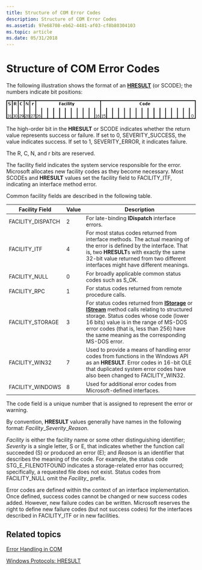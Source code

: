 ```yaml
---
title: Structure of COM Error Codes
description: Structure of COM Error Codes
ms.assetid: 97e68708-eb62-4481-af03-cf8b80304103
ms.topic: article
ms.date: 05/31/2018
---
```


# Structure of COM Error Codes

The following illustration shows the format of an [**HRESULT**](/openspecs/windows_protocols/ms-erref/0642cb2f-2075-4469-918c-4441e69c548a) (or SCODE); the numbers indicate bit positions:

![Shows the format of an 'H RESULT' or 'S CODE' with numbers indicating bit positions.](images/a5a947d1-7b5a-4474-afed-2a1c58fe2421.png)

The high-order bit in the **HRESULT** or SCODE indicates whether the return value represents success or failure. If set to 0, SEVERITY\_SUCCESS, the value indicates success. If set to 1, SEVERITY\_ERROR, it indicates failure.

The R, C, N, and r bits are reserved.

The facility field indicates the system service responsible for the error. Microsoft allocates new facility codes as they become necessary. Most SCODEs and **HRESULT** values set the facility field to FACILITY\_ITF, indicating an interface method error.

Common facility fields are described in the following table.



| Facility Field                | Value        | Description                                                                                                                                                                                                                                                                                                              |
|-------------------------------|--------------|--------------------------------------------------------------------------------------------------------------------------------------------------------------------------------------------------------------------------------------------------------------------------------------------------------------------------|
| FACILITY\_DISPATCH<br/> | 2<br/> | For late-binding **IDispatch** interface errors. <br/>                                                                                                                                                                                                                                                             |
| FACILITY\_ITF<br/>      | 4<br/> | For most status codes returned from interface methods. The actual meaning of the error is defined by the interface. That is, two **HRESULT**s with exactly the same 32-bit value returned from two different interfaces might have different meanings. <br/>                                                       |
| FACILITY\_NULL<br/>     | 0<br/> | For broadly applicable common status codes such as S\_OK. <br/>                                                                                                                                                                                                                                                    |
| FACILITY\_RPC<br/>      | 1<br/> | For status codes returned from remote procedure calls. <br/>                                                                                                                                                                                                                                                       |
| FACILITY\_STORAGE<br/>  | 3<br/> | For status codes returned from [**IStorage**](/windows/desktop/api/objidl/nn-objidl-istorage) or [**IStream**](/windows/desktop/api/objidl/nn-objidl-istream) method calls relating to structured storage. Status codes whose code (lower 16 bits) value is in the range of MS-DOS error codes (that is, less than 256) have the same meaning as the corresponding MS-DOS error. <br/> |
| FACILITY\_WIN32<br/>    | 7<br/> | Used to provide a means of handling error codes from functions in the Windows API as an **HRESULT**. Error codes in 16-bit OLE that duplicated system error codes have also been changed to FACILITY\_WIN32. <br/>                                                                                                 |
| FACILITY\_WINDOWS<br/>  | 8<br/> | Used for additional error codes from Microsoft-defined interfaces.<br/>                                                                                                                                                                                                                                            |



 

The code field is a unique number that is assigned to represent the error or warning.

By convention, **HRESULT** values generally have names in the following format: *Facility*\_*Severity*\_*Reason*.

*Facility* is either the facility name or some other distinguishing identifier; *Severity* is a single letter, S or E, that indicates whether the function call succeeded (S) or produced an error (E); and *Reason* is an identifier that describes the meaning of the code. For example, the status code STG\_E\_FILENOTFOUND indicates a storage-related error has occurred; specifically, a requested file does not exist. Status codes from FACILITY\_NULL omit the *Facility*\_ prefix.

Error codes are defined within the context of an interface implementation. Once defined, success codes cannot be changed or new success codes added. However, new failure codes can be written. Microsoft reserves the right to define new failure codes (but not success codes) for the interfaces described in FACILITY\_ITF or in new facilities.

## Related topics

<dl> <dt>

[Error Handling in COM](error-handling-in-com.md)
</dt> <dt>

[Windows Protocols: HRESULT](/openspecs/windows_protocols/ms-erref/0642cb2f-2075-4469-918c-4441e69c548a)
</dt> </dl>

 

